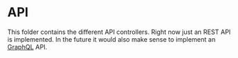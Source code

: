 # API
This folder contains the different API controllers.
Right now just an REST API is implemented.
In the future it would also make sense to implement an [GraphQL](https://graphql.org/) API.
